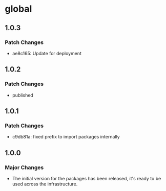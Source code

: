 # global

## 1.0.3

### Patch Changes

- ae8c165: Update for deployment

## 1.0.2

### Patch Changes

- published

## 1.0.1

### Patch Changes

- c9db81a: fixed prefix to import packages internally

## 1.0.0

### Major Changes

- The initial version for the packages has been released, it's ready to be used across the infrastructure.
